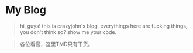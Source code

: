 
My Blog
===
> hi, guys! this is crazyjohn's blog, everythings here are fucking things, you don't think so? show me your code.

> 各位看官，这里TMD只有干货。



